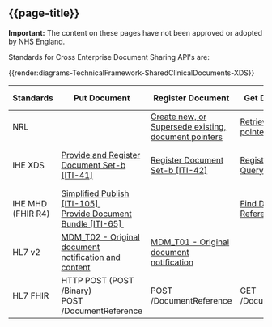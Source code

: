 ## {{page-title}}


<div markdown="span" class="alert alert-warning" role="alert"><i class="fa fa-information"></i><b> Important:</b> The content on these pages have not been approved or adopted by NHS England.</div>

Standards for Cross Enterprise Document Sharing API's are:

{{render:diagrams-TechnicalFramework-SharedClinicalDocuments-XDS}}


<table>
<thead>
 <th>Standards</th>
 <th>Put Document</th>
 <th>Register Document</th>
 <th>Get Document List</th>
 <th>Get Document</th>
</thead>
<tr>
  <td>NRL</td>
  <td></td>
  <td><a href="https://digital.nhs.uk/developer/api-catalogue/national-record-locator-producer-fhir#post-/DocumentReference"> Create new, or Supersede existing, document pointers</a></td>
  <td><a href="https://digital.nhs.uk/developer/api-catalogue/national-record-locator-producer-fhir#get-/DocumentReference"> Retrieve document pointers</a></td>
  <td></td>
</tr>
<tr>
  <td>IHE XDS</td>
  <td> <a href="https://profiles.ihe.net/ITI/TF/Volume2/ITI-41.html#3.41">Provide and Register Document Set-b [ITI-41]</a> </td>
  <td> <a href="https://profiles.ihe.net/ITI/TF/Volume2/ITI-42.html#3.42">Register Document Set-b [ITI-42]</a></td>
  <td><a href="https://profiles.ihe.net/ITI/TF/Volume2/ITI-18.html#3.18">Registry Stored Query [ITI-18]</a></td>
  <td><a href="https://profiles.ihe.net/ITI/TF/Volume2/ITI-43.html#3.43">Retrieve Document Set [ITI-43]</a></td>
</tr>
<tr>
  <td>IHE MHD (FHIR R4)</td>
  <td><a href="https://profiles.ihe.net/ITI/MHD/ITI-105.html">Simplified Publish [ITI-105]  </a> <br/> <a href="https://profiles.ihe.net/ITI/MHD/ITI-105.html">Provide Document Bundle [ITI-65] </a></td>
  <td><a href=""> </a></td>
  <td><a href="https://profiles.ihe.net/ITI/MHD/ITI-67.html"> Find Document References [ITI-67]</a></td>
  <td><a href="https://profiles.ihe.net/ITI/MHD/ITI-68.html"> Retrieve Document [ITI-68]</a></td>
</tr>
<tr>
  <td>HL7 v2</td>
  <td><a href="https://hl7-definition.caristix.com/v2/HL7v2.4/TriggerEvents/MDM_T02">MDM_T02 - Original document notification and content </a></td>
  <td><a href="https://hl7-definition.caristix.com/v2/HL7v2.4/TriggerEvents/MDM_T01"> MDM_T01 - Original document notification</a></td>
  <td></td>
  <td></td>
</tr>
<tr>
  <td>HL7 FHIR</td>
  <td>HTTP POST (POST /Binary) <br/> POST /DocumentReference</td>
  <td>POST /DocumentReference</td>
  <td>GET /DocumentReference</td>
  <td>HTTP GET (GET /Binary)</td>
</tr>
</table>

